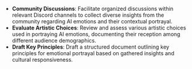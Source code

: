 - **Community Discussions**: Facilitate organized discussions within relevant Discord channels to collect diverse insights from the community regarding AI emotions and their contextual portrayal.
- **Evaluate Artistic Choices**: Review and assess various artistic choices used in portraying AI emotions, documenting their reception among different audience demographics.
- **Draft Key Principles**: Draft a structured document outlining key principles for emotional portrayal based on gathered insights and cultural responsiveness.